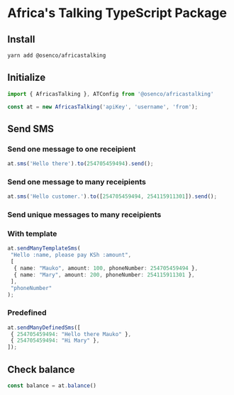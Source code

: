 # Africa's Talking TypeScript Package

## Install

```bash
yarn add @osenco/africastalking
```

## Initialize

```typescript
import { AfricasTalking }, ATConfig from '@osenco/africastalking'

const at = new AfricasTalking('apiKey', 'username', 'from');
```

## Send SMS

### Send one message to one receipient

```typescript
at.sms('Hello there').to(254705459494).send();
```

### Send one message to many receipients

```typescript
at.sms('Hello customer.').to([254705459494, 254115911301]).send();
```

### Send unique messages to many receipients

### With template

```typescript
at.sendManyTemplateSms(
 "Hello :name, please pay KSh :amount",
 [
  { name: "Mauko", amount: 100, phoneNumber: 254705459494 },
  { name: "Mary", amount: 200, phoneNumber: 254115911301 },
 ],
 "phoneNumber"
);
```

### Predefined

```typescript
at.sendManyDefinedSms([
 { 254705459494: "Hello there Mauko" },
 { 254705459494: "Hi Mary" },
]);
```

## Check balance

```typescript
const balance = at.balance()
```

